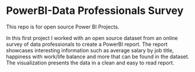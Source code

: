 # PowerBI-Data Professionals Survey

This repo is for open source Power BI Projects.

In this first project I worked with an open source dataset from an online survey of data professionals to create a PowerBI report. The report showcases interesting information such as average salary by job title, happiness with work/life balance and more that can be found in the dataset. The visualization presents the data in a clean and easy to read report.
